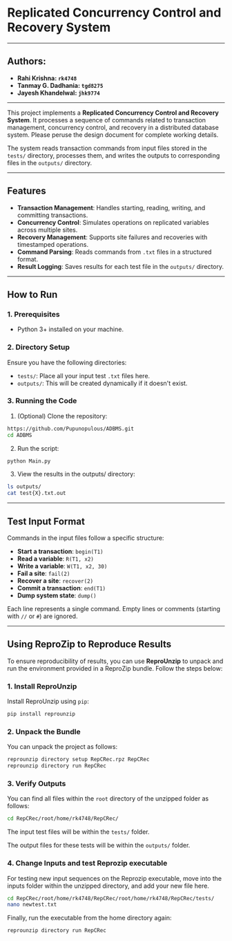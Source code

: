# Replicated Concurrency Control and Recovery System
---

## Authors: 
- **Rahi Krishna: `rk4748`**
- **Tanmay G. Dadhania: `tgd8275`**
- **Jayesh Khandelwal: `jhk9774`**

---

This project implements a **Replicated Concurrency Control and Recovery System**. It processes a sequence of commands related to transaction management, concurrency control, and recovery in a distributed database system. Please peruse the design document for complete working details.

The system reads transaction commands from input files stored in the `tests/` directory, processes them, and writes the outputs to corresponding files in the `outputs/` directory.

---

## Features
- **Transaction Management**: Handles starting, reading, writing, and committing transactions.
- **Concurrency Control**: Simulates operations on replicated variables across multiple sites.
- **Recovery Management**: Supports site failures and recoveries with timestamped operations.
- **Command Parsing**: Reads commands from `.txt` files in a structured format.
- **Result Logging**: Saves results for each test file in the `outputs/` directory.

---

## How to Run

### 1. **Prerequisites**
- Python 3+ installed on your machine.

### 2. **Directory Setup**
Ensure you have the following directories:
- `tests/`: Place all your input test `.txt` files here.
- `outputs/`: This will be created dynamically if it doesn't exist.

### 3. **Running the Code**
1. (Optional) Clone the repository:
  ```bash
  https://github.com/Pupunopulous/ADBMS.git
  cd ADBMS
  ```
2. Run the script:
  ```bash
  python Main.py
  ```
3. View the results in the outputs/ directory:
  ```bash
  ls outputs/
  cat test{X}.txt.out
  ```
---

## Test Input Format

Commands in the input files follow a specific structure:

- **Start a transaction**: `begin(T1)`
- **Read a variable**: `R(T1, x2)`
- **Write a variable**: `W(T1, x2, 30)`
- **Fail a site**: `fail(2)`
- **Recover a site**: `recover(2)`
- **Commit a transaction**: `end(T1)`
- **Dump system state**: `dump()`

Each line represents a single command. Empty lines or comments (starting with `//` or `#`) are ignored.

---

## Using ReproZip to Reproduce Results

To ensure reproducibility of results, you can use **ReproUnzip** to unpack and run the environment provided in a ReproZip bundle. Follow the steps below:

### 1. **Install ReproUnzip**
Install ReproUnzip using `pip`:
  ```bash
  pip install reprounzip
  ```

### 2. **Unpack the Bundle**
You can unpack the project as follows:
  ```bash
  reprounzip directory setup RepCRec.rpz RepCRec
  reprounzip directory run RepCRec
  ```

### 3. **Verify Outputs**
You can find all files within the `root` directory of the unzipped folder as follows:
  ```bash
  cd RepCRec/root/home/rk4748/RepCRec/
  ```
The input test files will be within the `tests/` folder.

The output files for these tests will be within the `outputs/` folder.

### 4. **Change Inputs and test Reprozip executable**
For testing new input sequences on the Reprozip executable, move into the inputs folder within the unzipped directory, and add your new file here.
  ```bash
  cd RepCRec/root/home/rk4748/RepCRec/root/home/rk4748/RepCRec/tests/
  nano newtest.txt
  ```
Finally, run the executable from the home directory again:
  ```bash
  reprounzip directory run RepCRec
  ```
